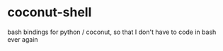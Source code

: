 # coconut-shell
bash bindings for python / coconut, so that I don't have to code in bash ever again
